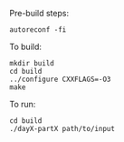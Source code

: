 Pre-build steps:
```
autoreconf -fi
```

To build:
```
mkdir build
cd build
../configure CXXFLAGS=-O3
make
```

To run:
```
cd build
./dayX-partX path/to/input
```
